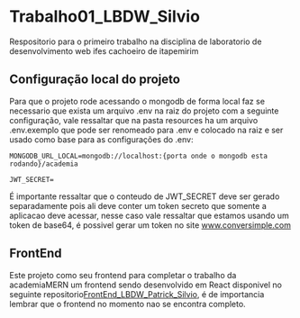 # Trabalho01_LBDW_Silvio
Respositorio para o primeiro trabalho na disciplina de laboratorio de desenvolvimento web ifes cachoeiro de itapemirim

## Configuração local do projeto
Para que o projeto rode acessando o mongodb de forma local faz se necessario que exista um arquivo .env na raiz do projeto com a seguinte configuração, vale ressaltar que na pasta resources ha um arquivo .env.exemplo que pode ser renomeado para .env e colocado na raiz e ser usado como base para as configurações do .env:
```
MONGODB_URL_LOCAL=mongodb://localhost:{porta onde o mongodb esta rodando}/academia

JWT_SECRET=
```
É importante ressaltar que o conteudo de JWT_SECRET deve ser gerado separadamente pois ali deve conter um token secreto que somente a aplicacao deve acessar, nesse caso vale ressaltar que estamos usando um token de base64, é possivel gerar um token no site <a href="https://www.convertsimple.com/random-base64-generator/">www.conversimple.com</a>

## FrontEnd 
Este projeto como seu frontend para completar o trabalho da academiaMERN um frontend sendo desenvolvido em React disponivel no seguinte repositorio<a href="https://github.com/silviocesar10/FrontEnd_LBDW_Patrick_Silvio">FrontEnd_LBDW_Patrick_Silvio</a>, é de importancia lembrar que o frontend no momento nao se encontra completo.
